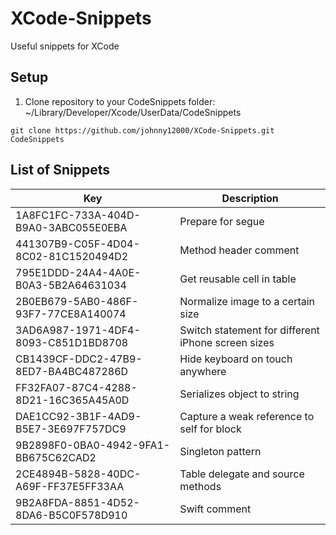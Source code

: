 # XCode-Snippets
Useful snippets for XCode

## Setup

1. Clone repository to your CodeSnippets folder: ~/Library/Developer/Xcode/UserData/CodeSnippets

```console
git clone https://github.com/johnny12000/XCode-Snippets.git CodeSnippets
```

## List of Snippets

| Key | Description |
|-----|------|
| 1A8FC1FC-733A-404D-B9A0-3ABC055E0EBA | Prepare for segue |
| 441307B9-C05F-4D04-8C02-81C1520494D2 | Method header comment |
| 795E1DDD-24A4-4A0E-B0A3-5B2A64631034 | Get reusable cell in table |
| 2B0EB679-5AB0-486F-93F7-77CE8A140074 | Normalize image to a certain size |
| 3AD6A987-1971-4DF4-8093-C851D1BD8708 | Switch statement for different iPhone screen sizes |
| CB1439CF-DDC2-47B9-8ED7-BA4BC487286D | Hide keyboard on touch anywhere |
| FF32FA07-87C4-4288-8D21-16C365A45A0D | Serializes object to string |
| DAE1CC92-3B1F-4AD9-B5E7-3E697F757DC9 | Capture a weak reference to self for block |
| 9B2898F0-0BA0-4942-9FA1-BB675C62CAD2 | Singleton pattern |
| 2CE4894B-5828-40DC-A69F-FF37E5FF33AA | Table delegate and source methods |
| 9B2A8FDA-8851-4D52-8DA6-B5C0F578D910 | Swift comment |